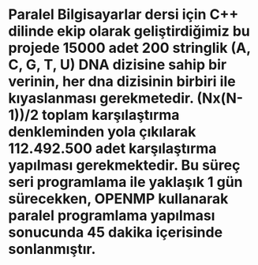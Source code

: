 # Paralel Bilgisayarlar dersi için C++ dilinde ekip olarak geliştirdiğimiz bu projede 15000 adet 200 stringlik (A, C, G, T, U) DNA dizisine sahip bir verinin, her dna dizisinin birbiri ile kıyaslanması gerekmetedir. (Nx(N-1))/2 toplam karşılaştırma denkleminden yola çıkılarak 112.492.500‬ adet karşılaştırma yapılması gerekmektedir. Bu süreç seri programlama ile yaklaşık 1 gün sürecekken, OPENMP kullanarak paralel programlama yapılması sonucunda 45 dakika içerisinde sonlanmıştır.
